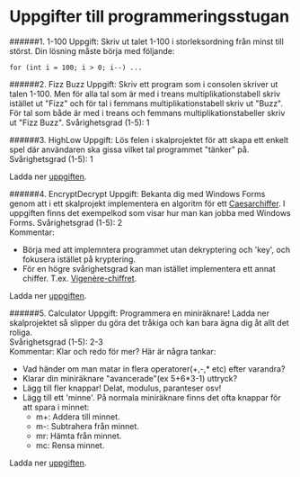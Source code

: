 Uppgifter till programmeringsstugan
=============

######1. 1-100
Uppgift: Skriv ut talet 1-100 i storleksordning från minst till störst. Din lösning måste börja med följande:
```
for (int i = 100; i > 0; i--) ...
```

######2. Fizz Buzz
Uppgift: Skriv ett program som i consolen skriver ut talen 1-100. Men för alla tal som är med i treans multiplikationstabell skriv istället ut "Fizz" och för tal i femmans multiplikationstabell skriv ut "Buzz". För tal som både är med i treans och femmans multiplikationstabeller skriv ut "Fizz Buzz".
Svårighetsgrad (1-5): 1

######3. HighLow
Uppgift: Lös felen i skalprojektet för att skapa ett enkelt spel där användaren ska gissa vilket tal programmet "tänker" på.  
Svårighetsgrad (1-5): 1

Ladda ner [uppgiften](https://github.com/UppsalaSystemvetare/kod-och-kaffe_HighLow/zipball/master/).

######4. EncryptDecrypt
Uppgift: Bekanta dig med Windows Forms genom att i ett skalprojekt implementera en algoritm för ett [Caesarchiffer](http://sv.wikipedia.org/wiki/Caesarchiffer). I uppgiften finns det exempelkod som visar hur man kan jobba med Windows Forms.
Svårighetsgrad (1-5): 2  
Kommentar:
+ Börja med att implemntera programmet utan dekryptering och 'key', och fokusera istället på kryptering.
+ För en högre svårighetsgrad kan man istället implementera ett annat chiffer. T.ex. [Vigenère-chiffret](http://sv.wikipedia.org/wiki/Vigenère-chiffret).

Ladda ner [uppgiften](https://github.com/UppsalaSystemvetare/kod-och-kaffe_EncryptDecrypt/zipball/master/).

######5. Calculator
Uppgift: Programmera en miniräknare! Ladda ner skalprojektet så slipper du göra det tråkiga och kan bara ägna dig åt allt det roliga.  
Svårighetsgrad (1-5): 2-3  
Kommentar: Klar och redo för mer? Här är några tankar:
+ Vad händer om man matar in flera operatorer(+,-,* etc) efter varandra?
+ Klarar din miniräknare "avancerade"(ex 5+6*3-1) uttryck?
+ Lägg till fler knappar! Delat, modulus, paranteser osv!
+ Lägg till ett 'minne'. På normala miniräknare finns det ofta knappar för att spara i minnet:
  + m+: Addera till minnet.
  + m-: Subtrahera från minnet.
  + mr: Hämta från minnet.
  + mc: Rensa minnet.

Ladda ner [uppgiften](https://github.com/UppsalaSystemvetare/kod-och-kaffe_Calculator/zipball/master/).

